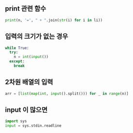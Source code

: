 ## print 관련 함수

```py
print(n, '=', " + ".join(str(i) for i in li))
```

## 입력의 크기가 없는 경우

```py
while True:
  try:
    n = int(input())
  except:
    break
```

## 2차원 배열의 입력

```py
arr = [list(map(int, input().split())) for _ in range(n)]
```

## input 이 많으면

```py
import sys
input = sys.stdin.readline
```